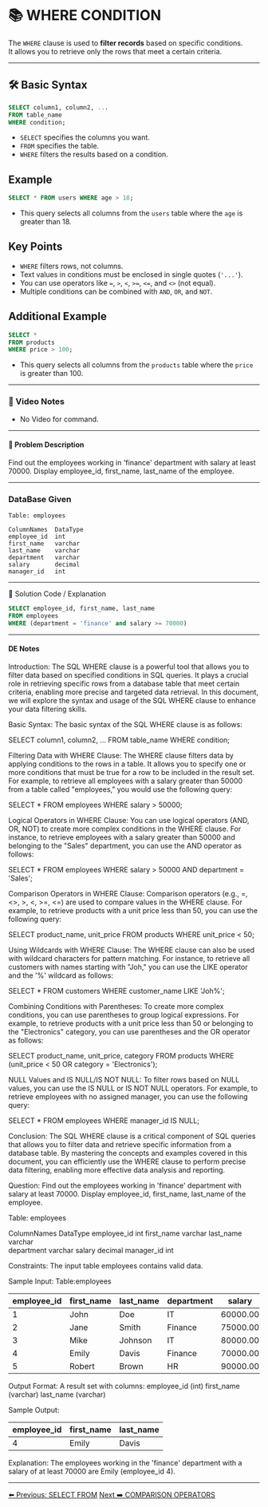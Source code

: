 <!-- markdownlint-disable MD033 -->
<!-- markdownlint-disable MD004 -->

# 📚 WHERE CONDITION

The `WHERE` clause is used to **filter records** based on specific conditions.  
It allows you to retrieve only the rows that meet a certain criteria.

---

## 🛠️ Basic Syntax

```sql
SELECT column1, column2, ...
FROM table_name
WHERE condition;
```

- `SELECT` specifies the columns you want.
- `FROM` specifies the table.
- `WHERE` filters the results based on a condition.

## Example

```sql
SELECT * FROM users WHERE age > 18;
```

- This query selects all columns from the `users` table where the `age` is greater than 18.

## Key Points

- `WHERE` filters rows, not columns.
- Text values in conditions must be enclosed in single quotes (`'...'`).
- You can use operators like `=`, `>`, `<`, `>=`, `<=`, and `<>` (not equal).
- Multiple conditions can be combined with `AND`, `OR`, and `NOT`.

## Additional Example

```sql
SELECT *
FROM products
WHERE price > 100;
```

- This query selects all columns from the `products` table where the `price` is greater than 100.

---

### 🎥 Video Notes

* No Video for command.

---

#### 📝 Problem Description

 Find out the employees working in 'finance' department with salary at least 70000. Display employee_id, first_name, last_name of the employee.

---

### DataBase Given

```database
Table: employees
 
ColumnNames  DataType
employee_id  int  
first_name   varchar
last_name    varchar  
department   varchar 
salary       decimal
manager_id   int
```

---

🧠 Solution Code / Explanation

```sql
SELECT employee_id, first_name, last_name
FROM employees
WHERE (department = 'finance' and salary >= 70000)
```

---

#### DE Notes

Introduction:
The SQL WHERE clause is a powerful tool that allows you to filter data based on specified conditions in SQL queries. It plays a crucial role in retrieving specific rows from a database table that meet certain criteria, enabling more precise and targeted data retrieval. In this document, we will explore the syntax and usage of the SQL WHERE clause to enhance your data filtering skills.


Basic Syntax:
The basic syntax of the SQL WHERE clause is as follows:

SELECT column1, column2, ... FROM table_name WHERE condition;


Filtering Data with WHERE Clause:
The WHERE clause filters data by applying conditions to the rows in a table. It allows you to specify one or more conditions that must be true for a row to be included in the result set. For example, to retrieve all employees with a salary greater than 50000 from a table called "employees," you would use the following query:

SELECT * FROM employees WHERE salary > 50000;


Logical Operators in WHERE Clause:
You can use logical operators (AND, OR, NOT) to create more complex conditions in the WHERE clause. For instance, to retrieve employees with a salary greater than 50000 and belonging to the "Sales" department, you can use the AND operator as follows:

SELECT * FROM employees WHERE salary > 50000 AND department = 'Sales';

Comparison Operators in WHERE Clause:
Comparison operators (e.g., =, <>, >, <, >=, <=) are used to compare values in the WHERE clause. For example, to retrieve products with a unit price less than 50, you can use the following query:

SELECT product_name, unit_price FROM products WHERE unit_price < 50;

Using Wildcards with WHERE Clause:
The WHERE clause can also be used with wildcard characters for pattern matching. For instance, to retrieve all customers with names starting with "Joh," you can use the LIKE operator and the '%' wildcard as follows:

SELECT * FROM customers WHERE customer_name LIKE 'Joh%';

Combining Conditions with Parentheses:
To create more complex conditions, you can use parentheses to group logical expressions. For example, to retrieve products with a unit price less than 50 or belonging to the "Electronics" category, you can use parentheses and the OR operator as follows:

SELECT product_name, unit_price, category FROM products WHERE (unit_price < 50 OR category = 'Electronics');

NULL Values and IS NULL/IS NOT NULL:
To filter rows based on NULL values, you can use the IS NULL or IS NOT NULL operators. For example, to retrieve employees with no assigned manager, you can use the following query:

SELECT * FROM employees WHERE manager_id IS NULL;

Conclusion:
The SQL WHERE clause is a critical component of SQL queries that allows you to filter data and retrieve specific information from a database table. By mastering the concepts and examples covered in this document, you can efficiently use the WHERE clause to perform precise data filtering, enabling more effective data analysis and reporting.

Question:
 Find out the employees working in 'finance' department with salary at least 70000. Display employee_id, first_name, last_name of the employee.

Table: employees

ColumnNames     DataType
employee_id     int
first_name      varchar
last_name       varchar  
department      varchar
salary          decimal
manager_id      int

Constraints:
The input table employees contains valid data.

Sample Input:
Table:employees

| employee_id | first_name | last_name | department | salary | manager_id |
|-------------|------------|-----------|------------|--------|------------|
| 1           | John       | Doe       | IT         | 60000.00| 3          |
| 2           | Jane       | Smith     | Finance    | 75000.00| 4          |
| 3           | Mike       | Johnson   | IT         | 80000.00| 5          |
| 4           | Emily      | Davis     | Finance    | 70000.00| 5          |
| 5           | Robert     | Brown     | HR         | 90000.00| NULL      |

Output Format:
A result set with columns:
employee_id (int)
first_name (varchar)
last_name (varchar)

Sample Output:

| employee_id | first_name | last_name |
|-------------|------------|-----------|
| 4           | Emily      | Davis     |

Explanation:
The employees working in the 'finance' department with a salary of at least 70000 are Emily (employee_id 4).

---

[⬅️ Previous: SELECT FROM](selectfrom.md)   [Next ➡️ COMPARISON OPERATORS](comparisonoperator.md)
